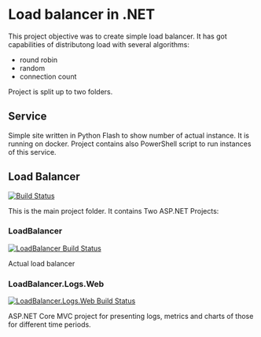 # Load balancer in .NET

This project objective was to create simple load  balancer. It has got capabilities of distributong load with several algorithms:

- round robin
- random
- connection count

Project is split up to two folders.

## Service

Simple site written in Python Flash to show number of actual instance. It is running on docker. Project contains also PowerShell script to run instances of this service.

## Load Balancer

[![Build Status](https://travis-ci.org/michalchecinski/load-balancer.svg?branch=master)](https://travis-ci.org/michalchecinski/load-balancer)

This is the main project folder. It contains Two ASP.NET Projects:

### LoadBalancer

[![LoadBalancer Build Status](https://travis-matrix-badges.herokuapp.com/repos/michalchecinski/load-balancer/branches/master/1)](https://travis-ci.org/michalchecinski/load-balancer)

Actual load balancer

### LoadBalancer.Logs.Web

[![LoadBalancer.Logs.Web Build Status](https://travis-matrix-badges.herokuapp.com/repos/michalchecinski/load-balancer/branches/master/2)](https://travis-ci.org/michalchecinski/load-balancer)

ASP.NET Core MVC project for presenting logs, metrics and charts of those for different time periods.

